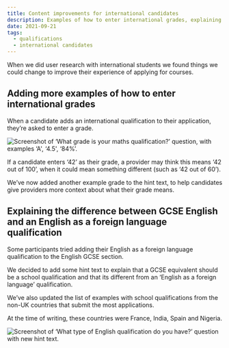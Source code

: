 ```yaml
---
title: Content improvements for international candidates
description: Examples of how to enter international grades, explaining the difference between GCSE English and English as a foreign language qualifications.
date: 2021-09-21
tags:
  - qualifications
  - international candidates
---
```


When we did user research with international students we found things we could change to improve their experience of applying for courses.

## Adding more examples of how to enter international grades

When a candidate adds an international qualification to their application, they’re asked to enter a grade.

![Screenshot of ‘What grade is your maths qualification?’ question, with examples ‘A', ‘4.5', ‘84%’.](grade-question-with-examples.png "Grade question with examples")

If a candidate enters ‘42’ as their grade, a provider may think this means ‘42 out of 100’, when it could mean something different (such as ‘42 out of 60’).

We’ve now added another example grade to the hint text, to help candidates give providers more context about what their grade means.

## Explaining the difference between GCSE English and an English as a foreign language qualification

Some participants tried adding their English as a foreign language qualification to the English GCSE section.

We decided to add some hint text to explain that a GCSE equivalent should be a school qualification and that its different from an ‘English as a foreign language’ qualification.

We’ve also updated the list of examples with school qualifications from the non-UK countries that submit the most applications.

At the time of writing, these countries were France, India, Spain and Nigeria.

![Screenshot of ‘What type of English qualification do you have?’ question with new hint text.](what-type-of-English-qualification-do-you-have.png "What type of English qualification do you have?")
